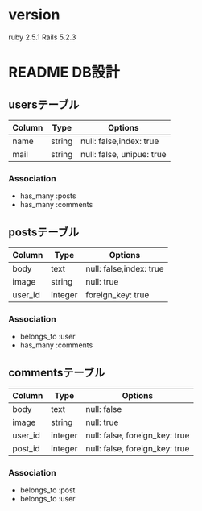 # version

ruby 2.5.1
Rails 5.2.3

# README DB設計 

## usersテーブル

|Column|Type|Options|
|------|----|-------|
|name|string|null: false,index: true|
|mail|string|null: false, unipue: true|

### Association
- has_many :posts
- has_many :comments

## postsテーブル

|Column|Type|Options|
|------|----|-------|
|body|text|null: false,index: true|
|image|string|null: true|
|user_id|integer|foreign_key: true|

### Association
- belongs_to :user
- has_many :comments

## commentsテーブル

|Column|Type|Options|
|------|----|-------|
|body|text|null: false|
|image|string|null: true|
|user_id|integer|null: false, foreign_key: true|
|post_id|integer|null: false, foreign_key: true|

### Association
- belongs_to :post
- belongs_to :user